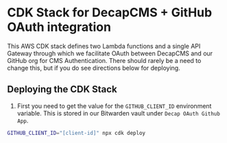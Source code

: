 # CDK Stack for DecapCMS + GitHub OAuth integration

This AWS CDK stack defines two Lambda functions and a single API Gateway through which we facilitate OAuth between DecapCMS and our GitHub org for CMS Authentication. There should rarely be a need to change this, but if you do see directions below for deploying.

## Deploying the CDK Stack

1. First you need to get the value for the `GITHUB_CLIENT_ID` environment variable. This is stored in our Bitwarden vault under `Decap OAuth Github App`.

```sh
GITHUB_CLIENT_ID="[client-id]" npx cdk deploy
```
